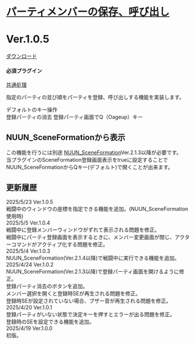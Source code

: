# [パーティメンバーの保存、呼び出し](https://raw.githubusercontent.com/nuun888/MZ/master/NUUN_SaveMembers.js)
# Ver.1.0.5   
[ダウンロード](https://raw.githubusercontent.com/nuun888/MZ/master/NUUN_SaveMembers.js)  
#### 必須プラグイン
[共通処理](https://github.com/nuun888/MZ/blob/master/README/Base.md)  

指定のパーティの並び順をパーティを登録、呼び出しする機能を実装します。  

デフォルトのキー操作  
登録パーティの消去 登録パーティ画面でQ（Oageup）キー  

## NUUN_SceneFormationから表示
この機能を行うには別途 [NUUN_SceneFormation](https://github.com/nuun888/MZ/blob/master/README/SceneFormation.md)Ver.2.1.3以降が必要です。  
当プラグインのSceneFormation登録画面表示をtrueに設定することでNUUN_SceneFormationからQキー(デフォルト)で開くことが出来ます。  

## 更新履歴
2025/5/23 Ver.1.0.5  
戦闘中のウィンドウの座標を指定できる機能を追加。(NUUN_SceneFormation使用時)  
2025/5/5 Ver.1.0.4  
戦闘中に登録メンバーウィンドウがずれて表示される問題を修正。  
戦闘中にパーティ登録画面を表示するときに、メンバー変更画面が閉じ、アクターコマンドがアクティブ化する問題を修正。  
2025/5/4 Ver.1.0.3  
NUUN_SceneFormation(Ver.2.1.4以降)で戦闘中に実行できる機能を追加。  
2025/4/24 Ver.1.0.2  
NUUN_SceneFormation(Ver.2.1.3以降)で登録パーティ画面を開けるように修正。  
登録パーティ消去のボタンを追加。  
メンバー選択を開くと登録時SEが再生される問題を修正。  
登録時SEが設定されていない場合、ブザー音が再生される問題を修正。  
2025/4/20 Ver.1.0.1  
登録パーティがいない状態で決定キーを押すとエラーが出る問題を修正。  
登録時のSEを設定できる機能を追加。  
2025/4/19 Ver.1.0.0  
初版。  
